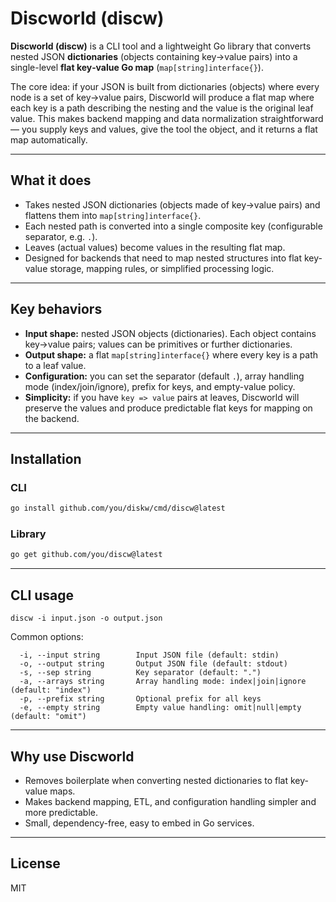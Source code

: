 
# Discworld (discw)

**Discworld (discw)** is a CLI tool and a lightweight Go library that converts nested JSON **dictionaries** (objects containing key→value pairs) into a single-level **flat key‑value Go map** (`map[string]interface{}`).

The core idea: if your JSON is built from dictionaries (objects) where every node is a set of key→value pairs, Discworld will produce a flat map where each key is a path describing the nesting and the value is the original leaf value. This makes backend mapping and data normalization straightforward — you supply keys and values, give the tool the object, and it returns a flat map automatically.

---

## What it does
- Takes nested JSON dictionaries (objects made of key→value pairs) and flattens them into `map[string]interface{}`.
- Each nested path is converted into a single composite key (configurable separator, e.g. `.`).  
- Leaves (actual values) become values in the resulting flat map.
- Designed for backends that need to map nested structures into flat key-value storage, mapping rules, or simplified processing logic.

---

## Key behaviors
- **Input shape:** nested JSON objects (dictionaries). Each object contains key→value pairs; values can be primitives or further dictionaries.  
- **Output shape:** a flat `map[string]interface{}` where every key is a path to a leaf value.  
- **Configuration:** you can set the separator (default `.`), array handling mode (index/join/ignore), prefix for keys, and empty-value policy.
- **Simplicity:** if you have `key => value` pairs at leaves, Discworld will preserve the values and produce predictable flat keys for mapping on the backend.

---

## Installation

### CLI
```bash
go install github.com/you/diskw/cmd/discw@latest
```

### Library
```bash
go get github.com/you/discw@latest
```

---

## CLI usage
```
discw -i input.json -o output.json
```

Common options:
```
  -i, --input string        Input JSON file (default: stdin)
  -o, --output string       Output JSON file (default: stdout)
  -s, --sep string          Key separator (default: ".")
  -a, --arrays string       Array handling mode: index|join|ignore (default: "index")
  -p, --prefix string       Optional prefix for all keys
  -e, --empty string        Empty value handling: omit|null|empty (default: "omit")
```
---

## Why use Discworld
- Removes boilerplate when converting nested dictionaries to flat key-value maps.  
- Makes backend mapping, ETL, and configuration handling simpler and more predictable.  
- Small, dependency-free, easy to embed in Go services.

---

## License
MIT 
